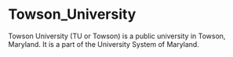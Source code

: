 # Towson_University
Towson University (TU or Towson) is a public university in Towson, Maryland. It is a part of the University System of Maryland.
